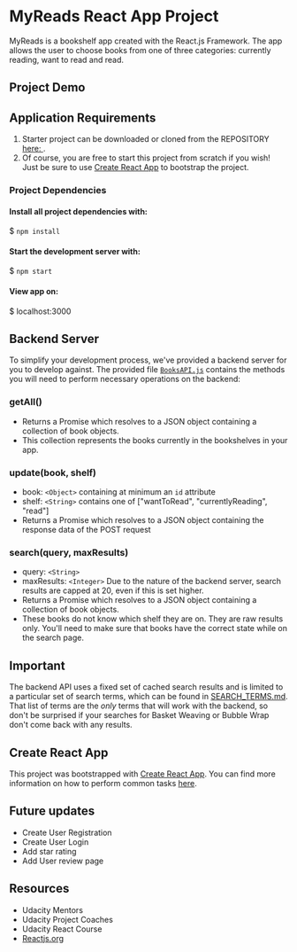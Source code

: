 # MyReads React App Project

MyReads is a bookshelf app created with the React.js Framework. The app allows the user to choose books from one of three categories: currently reading, want to read and read.

## Project Demo


## Application Requirements

1.	Starter project can be downloaded or cloned from the REPOSITORY [here: ](https://github.com:Jonesdl-2785/myreads-react-project.git).
2.	Of course, you are free to start this project from scratch if you wish! Just be sure to use [Create React App](https://github.com/facebookincubator/create-react-app) to bootstrap the project.

### Project Dependencies

#### Install all project dependencies with:
$ `npm install`
#### Start the development server with:
$ `npm start`
#### View app on:
$ localhost:3000

## Backend Server

To simplify your development process, we've provided a backend server for you to develop against. The provided file [`BooksAPI.js`](src/BooksAPI.js) contains the methods you will need to perform necessary operations on the backend:

### getAll()

* Returns a Promise which resolves to a JSON object containing a collection of book objects.
* This collection represents the books currently in the bookshelves in your app.

### update(book, shelf)

* book: `<Object>` containing at minimum an `id` attribute
* shelf: `<String>` contains one of ["wantToRead", "currentlyReading", "read"]  
* Returns a Promise which resolves to a JSON object containing the response data of the POST request

### search(query, maxResults)

* query: `<String>`
* maxResults: `<Integer>` Due to the nature of the backend server, search results are capped at 20, even if this is set higher.
* Returns a Promise which resolves to a JSON object containing a collection of book objects.
* These books do not know which shelf they are on. They are raw results only. You'll need to make sure that books have the correct state while on the search page.

## Important
The backend API uses a fixed set of cached search results and is limited to a particular set of search terms, which can be found in [SEARCH_TERMS.md](SEARCH_TERMS.md). That list of terms are the _only_ terms that will work with the backend, so don't be surprised if your searches for Basket Weaving or Bubble Wrap don't come back with any results.

## Create React App

This project was bootstrapped with [Create React App](https://github.com/facebookincubator/create-react-app). You can find more information on how to perform common tasks [here](https://github.com/facebookincubator/create-react-app/blob/master/packages/react-scripts/template/README.md).

## Future updates
* Create User Registration
* Create User Login
* Add star rating
* Add User review page

## Resources

* Udacity Mentors
* Udacity Project Coaches
* Udacity React Course
* [Reactjs.org](reactjs.org)
